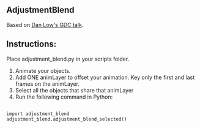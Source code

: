 ## AdjustmentBlend
Based on [Dan Low's GDC talk](https://www.youtube.com/watch?v=eeWBlMJHR14).

## Instructions:
Place adjustment_blend.py in your scripts folder.

1. Animate your objects. 
2. Add ONE animLayer to offset your animation. Key only the first and last frames on the animLayer.
3. Select all the objects that share that animLayer
4. Run the following command in Python:

##
    import adjustment_blend
    adjustment_blend.adjustment_blend_selected()

